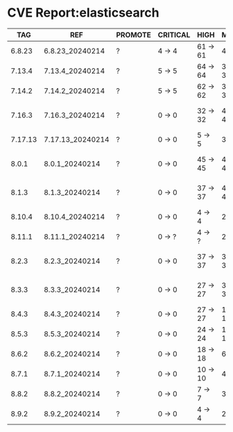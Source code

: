 # CVE Report:elasticsearch
|   TAG   |       REF        | PROMOTE | CRITICAL |   HIGH   |   MEDIUM   |    LOW     | UNKNOWN |
|---------|------------------|---------|----------|----------|------------|------------|---------|
| 6.8.23  | 6.8.23_20240214  | ?       | 4 -> 4   | 61 -> 61 | 49 -> 49   | 5 -> 5     | 0 -> 0  |
| 7.13.4  | 7.13.4_20240214  | ?       | 5 -> 5   | 64 -> 64 | 364 -> 364 | 56 -> 56   | 1 -> 1  |
| 7.14.2  | 7.14.2_20240214  | ?       | 5 -> 5   | 62 -> 62 | 367 -> 367 | 56 -> 56   | 1 -> 1  |
| 7.16.3  | 7.16.3_20240214  | ?       | 0 -> 0   | 32 -> 32 | 447 -> 447 | 228 -> 228 | 0 -> 0  |
| 7.17.13 | 7.17.13_20240214 | ?       | 0 -> 0   | 5 -> 5   | 34 -> 34   | 20 -> 20   | 0 -> 0  |
| 8.0.1   | 8.0.1_20240214   | ?       | 0 -> 0   | 45 -> 45 | 418 -> 418 | 223 -> 223 | 0 -> 0  |
| 8.1.3   | 8.1.3_20240214   | ?       | 0 -> 0   | 37 -> 37 | 410 -> 410 | 202 -> 202 | 0 -> 0  |
| 8.10.4  | 8.10.4_20240214  | ?       | 0 -> 0   | 4 -> 4   | 24 -> 24   | 16 -> 16   | 0 -> 0  |
| 8.11.1  | 8.11.1_20240214  | ?       | 0 -> ?   | 4 -> ?   | 20 -> ?    | 12 -> ?    | 0 -> ?  |
| 8.2.3   | 8.2.3_20240214   | ?       | 0 -> 0   | 37 -> 37 | 398 -> 398 | 188 -> 188 | 0 -> 0  |
| 8.3.3   | 8.3.3_20240214   | ?       | 0 -> 0   | 27 -> 27 | 385 -> 385 | 188 -> 188 | 0 -> 0  |
| 8.4.3   | 8.4.3_20240214   | ?       | 0 -> 0   | 27 -> 27 | 155 -> 155 | 66 -> 66   | 0 -> 0  |
| 8.5.3   | 8.5.3_20240214   | ?       | 0 -> 0   | 24 -> 24 | 134 -> 134 | 54 -> 54   | 0 -> 0  |
| 8.6.2   | 8.6.2_20240214   | ?       | 0 -> 0   | 18 -> 18 | 69 -> 69   | 50 -> 50   | 0 -> 0  |
| 8.7.1   | 8.7.1_20240214   | ?       | 0 -> 0   | 10 -> 10 | 47 -> 47   | 36 -> 36   | 0 -> 0  |
| 8.8.2   | 8.8.2_20240214   | ?       | 0 -> 0   | 7 -> 7   | 36 -> 36   | 26 -> 26   | 0 -> 0  |
| 8.9.2   | 8.9.2_20240214   | ?       | 0 -> 0   | 4 -> 4   | 29 -> 29   | 21 -> 21   | 0 -> 0  |
